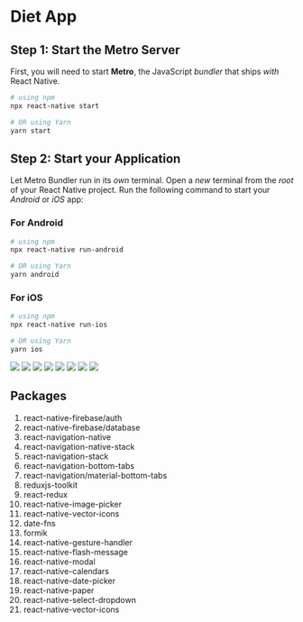 

# Diet App

## Step 1: Start the Metro Server

First, you will need to start **Metro**, the JavaScript _bundler_ that ships _with_ React Native.

```bash
# using npm
npx react-native start

# OR using Yarn
yarn start
```

## Step 2: Start your Application

Let Metro Bundler run in its _own_ terminal. Open a _new_ terminal from the _root_ of your React Native project. Run the following command to start your _Android_ or _iOS_ app:

### For Android

```bash
# using npm
npx react-native run-android

# OR using Yarn
yarn android
```

### For iOS

```bash
# using npm
npx react-native run-ios

# OR using Yarn
yarn ios
```

![](../Assets/Screenshot_1703770162.png)
![](../Assets/Screenshot_1703770167.png)
![](../Assets/Screenshot_1703770176.png)
![](../Assets/Screenshot_1703770182.png)
![](../Assets/Screenshot_1703770197.png)
![](../Assets/Screenshot_1703770204.png)
![](../Assets/Screenshot_1703770243.png)
![](../Assets/Screenshot_1703770304.png)

## Packages

1. react-native-firebase/auth
2. react-native-firebase/database
3. react-navigation-native
4. react-navigation-native-stack
5. react-navigation-stack
6. react-navigation-bottom-tabs
6. react-navigation/material-bottom-tabs
7. reduxjs-toolkit
8. react-redux
9. react-native-image-picker
10. react-native-vector-icons
11. date-fns
12. formik
13. react-native-gesture-handler
14. react-native-flash-message
15. react-native-modal
16. react-native-calendars
17. react-native-date-picker
17. react-native-paper
17. react-native-select-dropdown
17. react-native-vector-icons